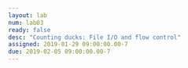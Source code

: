 ```yaml
---
layout: lab
num: lab03
ready: false
desc: "Counting ducks: File I/O and flow control"
assigned: 2019-01-29 09:00:00.00-7
due: 2019-02-05 09:00:00.00-7
---
```

